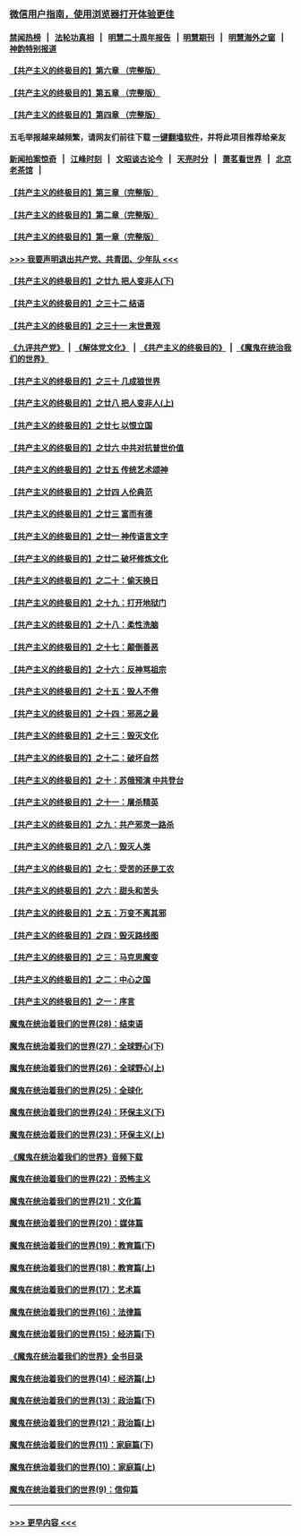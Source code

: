 ### [微信用户指南，使用浏览器打开体验更佳](https://github.com/gfw-breaker/banned-news1/blob/master/indexes/wechat-guide.md?t=0)
#### [禁闻热榜](热点新闻.md?t=0)  &nbsp;&nbsp;|&nbsp;&nbsp; [法轮功真相](https://github.com/gfw-breaker/truth/blob/master/README.md?t=0) &nbsp;&nbsp;|&nbsp;&nbsp; [明慧二十周年报告](https://github.com/gfw-breaker/mh-reports/blob/master/README.md?t=0) &nbsp;&nbsp;|&nbsp;&nbsp;[明慧期刊](https://github.com/gfw-breaker/mh-qikan) &nbsp;&nbsp;|&nbsp;&nbsp; [明慧海外之窗](https://github.com/gfw-breaker/mh-news/blob/master/README.md?t=0) &nbsp;&nbsp;|&nbsp;&nbsp; [神韵特别报道](https://github.com/gfw-breaker/mh-news/blob/master/shenyun.md?t=0)
#### [【共产主义的终极目的】第六章 （完整版）](../pages/nsc422/n11428913.md?t=02100855) 
#### [【共产主义的终极目的】第五章 （完整版）](../pages/nsc422/n11428912.md?t=02100855) 
#### [【共产主义的终极目的】第四章 （完整版）](../pages/nsc422/n11428907.md?t=02100855) 
#### 五毛举报越来越频繁，请网友们前往下载 [一键翻墙软件](https://github.com/gfw-breaker/ssr-accounts)，并将此项目推荐给亲友
#### [新闻拍案惊奇](https://github.com/gfw-breaker/banned-news1/blob/master/pages/link4.md) &nbsp;&nbsp;|&nbsp;&nbsp; [江峰时刻](https://github.com/gfw-breaker/banned-news1/blob/master/pages/link4.md) &nbsp;&nbsp;|&nbsp;&nbsp; [文昭谈古论今](https://github.com/gfw-breaker/banned-news1/blob/master/pages/link4.md) &nbsp;&nbsp;|&nbsp;&nbsp; [天亮时分](https://github.com/gfw-breaker/banned-news1/blob/master/pages/link4.md) &nbsp;&nbsp;|&nbsp;&nbsp; [萧茗看世界](https://github.com/gfw-breaker/banned-news1/blob/master/pages/link4.md) &nbsp;&nbsp;|&nbsp;&nbsp; [北京老茶馆](https://github.com/gfw-breaker/banned-news1/blob/master/pages/link4.md) &nbsp;&nbsp;|&nbsp;&nbsp; 
#### [【共产主义的终极目的】第三章（完整版）](../pages/nsc422/n11428848.md?t=02100855) 
#### [【共产主义的终极目的】第二章（完整版）](../pages/nsc422/n11428831.md?t=02100855) 
#### [【共产主义的终极目的】第一章（完整版）](../pages/nsc422/n11417651.md?t=02100855) 
#### [>>> 我要声明退出共产党、共青团、少年队 <<<](https://github.com/begood0513/goodnews/blob/master/quit/letter.md) 
#### [【共产主义的终极目的】之廿九 把人变非人(下)](../pages/nsc422/n11344140.md?t=02100855) 
#### [【共产主义的终极目的】之三十二 结语](../pages/nsc422/n11360535.md?t=02100855) 
#### [【共产主义的终极目的】之三十一 末世景观](../pages/nsc422/n11351129.md?t=02100855) 
#### [《九评共产党》](https://github.com/begood0513/9ping.md/blob/master/README.md) &nbsp;|&nbsp; [《解体党文化》](../../../../jtdwh.md/blob/master/README.md)  &nbsp;|&nbsp; [《共产主义的终极目的》](../../../../gczydzjmd.md/blob/master/README.md) &nbsp;|&nbsp; [《魔鬼在统治我们的世界》](../../../../mgztzwmdsj.md/blob/master/README.md) 
#### [【共产主义的终极目的】之三十 几成狼世界](../pages/nsc422/n11348280.md?t=02100855) 
#### [【共产主义的终极目的】之廿八 把人变非人(上)](../pages/nsc422/n11340492.md?t=02100855) 
#### [【共产主义的终极目的】之廿七 以恨立国](../pages/nsc422/n11336944.md?t=02100855) 
#### [【共产主义的终极目的】之廿六 中共对抗普世价值](../pages/nsc422/n11324785.md?t=02100855) 
#### [【共产主义的终极目的】之廿五 传统艺术颂神](../pages/nsc422/n11296396.md?t=02100855) 
#### [【共产主义的终极目的】之廿四 人伦典范](../pages/nsc422/n11296397.md?t=02100855) 
#### [【共产主义的终极目的】之廿三 富而有德](../pages/nsc422/n11283598.md?t=02100855) 
#### [【共产主义的终极目的】之廿一 神传语言文字](../pages/nsc422/n11263265.md?t=02100855) 
#### [【共产主义的终极目的】之廿二 破坏修炼文化](../pages/nsc422/n11245728.md?t=02100855) 
#### [【共产主义的终极目的】之二十：偷天换日](../pages/nsc422/n11238846.md?t=02100855) 
#### [【共产主义的终极目的】之十九：打开地狱门](../pages/nsc422/n11206376.md?t=02100855) 
#### [【共产主义的终极目的】之十八：柔性洗脑](../pages/nsc422/n11199994.md?t=02100855) 
#### [【共产主义的终极目的】之十七：颠倒善恶](../pages/nsc422/n11179782.md?t=02100855) 
#### [【共产主义的终极目的】之十六：反神骂祖宗](../pages/nsc422/n11166798.md?t=02100855) 
#### [【共产主义的终极目的】之十五：毁人不倦](../pages/nsc422/n11166792.md?t=02100855) 
#### [【共产主义的终极目的】之十四：邪恶之最](../pages/nsc422/n11150249.md?t=02100855) 
#### [【共产主义的终极目的】之十三：毁灭文化](../pages/nsc422/n11135227.md?t=02100855) 
#### [【共产主义的终极目的】之十二：破坏自然](../pages/nsc422/n11135214.md?t=02100855) 
#### [【共产主义的终极目的】之十：苏俄预演 中共登台](../pages/nsc422/n11118424.md?t=02100855) 
#### [【共产主义的终极目的】之十一：屠杀精英](../pages/nsc422/n11118442.md?t=02100855) 
#### [【共产主义的终极目的】之九：共产邪灵一路杀](../pages/nsc422/n11114139.md?t=02100855) 
#### [【共产主义的终极目的】之八：毁灭人类](../pages/nsc422/n11108503.md?t=02100855) 
#### [【共产主义的终极目的】之七：受苦的还是工农](../pages/nsc422/n11101809.md?t=02100855) 
#### [【共产主义的终极目的】之六：甜头和苦头](../pages/nsc422/n11096971.md?t=02100855) 
#### [【共产主义的终极目的】之五：万变不离其邪](../pages/nsc422/n11091285.md?t=02100855) 
#### [【共产主义的终极目的】之四：毁灭路线图](../pages/nsc422/n11086284.md?t=02100855) 
#### [【共产主义的终极目的】之三：马克思魔变](../pages/nsc422/n11061941.md?t=02100855) 
#### [【共产主义的终极目的】之二：中心之国](../pages/nsc422/n11047728.md?t=02100855) 
#### [【共产主义的终极目的】之一：序言](../pages/nsc422/n11086077.md?t=02100855) 
#### [魔鬼在统治着我们的世界(28)：结束语](../pages/nsc422/n10936246.md?t=02100855) 
#### [魔鬼在统治着我们的世界(27)：全球野心(下)](../pages/nsc422/n10928319.md?t=02100855) 
#### [魔鬼在统治着我们的世界(26)：全球野心(上)](../pages/nsc422/n10900318.md?t=02100855) 
#### [魔鬼在统治着我们的世界(25)：全球化](../pages/nsc422/n10788205.md?t=02100855) 
#### [魔鬼在统治着我们的世界(24)：环保主义(下)](../pages/nsc422/n10695307.md?t=02100855) 
#### [魔鬼在统治着我们的世界(23)：环保主义(上)](../pages/nsc422/n10688613.md?t=02100855) 
#### [《魔鬼在统治着我们的世界》音频下载](../pages/nsc422/n10635553.md?t=02100855) 
#### [魔鬼在统治着我们的世界(22)：恐怖主义](../pages/nsc422/n10614727.md?t=02100855) 
#### [魔鬼在统治着我们的世界(21)：文化篇](../pages/nsc422/n10597706.md?t=02100855) 
#### [魔鬼在统治着我们的世界(20)：媒体篇](../pages/nsc422/n10586579.md?t=02100855) 
#### [魔鬼在统治着我们的世界(19)：教育篇(下)](../pages/nsc422/n10564808.md?t=02100855) 
#### [魔鬼在统治着我们的世界(18)：教育篇(上)](../pages/nsc422/n10526970.md?t=02100855) 
#### [魔鬼在统治着我们的世界(17)：艺术篇](../pages/nsc422/n10499093.md?t=02100855) 
#### [魔鬼在统治着我们的世界(16)：法律篇](../pages/nsc422/n10485969.md?t=02100855) 
#### [魔鬼在统治着我们的世界(15)：经济篇(下)](../pages/nsc422/n10469975.md?t=02100855) 
#### [《魔鬼在统治着我们的世界》全书目录](../pages/nsc422/n10464261.md?t=02100855) 
#### [魔鬼在统治着我们的世界(14)：经济篇(上)](../pages/nsc422/n10457370.md?t=02100855) 
#### [魔鬼在统治着我们的世界(13)：政治篇(下)](../pages/nsc422/n10448270.md?t=02100855) 
#### [魔鬼在统治着我们的世界(12)：政治篇(上)](../pages/nsc422/n10444576.md?t=02100855) 
#### [魔鬼在统治着我们的世界(11)：家庭篇(下)](../pages/nsc422/n10440961.md?t=02100855) 
#### [魔鬼在统治着我们的世界(10)：家庭篇(上)](../pages/nsc422/n10435448.md?t=02100855) 
#### [魔鬼在统治着我们的世界(9)：信仰篇](../pages/nsc422/n10432159.md?t=02100855) 

----
#### [ >>> 更早内容 <<< ](../indexes/nsc422-earlier.md)
